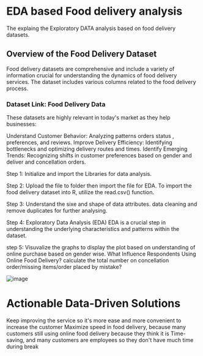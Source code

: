 # EDA based Food delivery analysis

The explaing the Exploratory DATA analysis based on food delivery datasets.



## Overview of the Food Delivery Dataset
Food delivery datasets are comprehensive and include a variety of information crucial for understanding the dynamics of food delivery services. The dataset includes various columns related to the food delivery process.

### Dataset Link: Food Delivery Data
These datasets are highly relevant in today's market as they help businesses:

Understand Customer Behavior: Analyzing patterns orders status , preferences, and reviews.
Improve Delivery Efficiency: Identifying bottlenecks and optimizing delivery routes and times.
Identify Emerging Trends: Recognizing shifts in customer preferences based on gender and deliver and concellation orders.


Step 1: Initialize and import the Libraries for data analysis.

Step 2: Upload the file to folder then import the file for EDA.
To import the food delivery dataset into R, utilize the read.csv() function.

Step 3: Understand the sixe and shape of data attributes. data cleaning and remove duplicates for further analysing.

Step 4: Exploratory Data Analysis (EDA)
EDA is a crucial step in understanding the underlying characteristics and patterns within the dataset.

step 5: Visuvalize the graphs to display the plot based on understanding of online purchase based on gender wise.
What Influence Respondents Using Online Food Delivery?
calculate the total number on concellation order/missing items/order placed by mistake?

![image](https://github.com/user-attachments/assets/bc4391e7-978a-4a2b-971d-256595cdb8d0)



# Actionable Data-Driven Solutions
Keep improving the service so it's more ease and more convenient to increase the customer
Maximize speed in food delivery, because many customers still using online food delivery because they think it is Time-saving, and many customers are employees so they don't have much time during break

